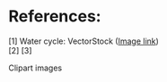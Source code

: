 # References:
[1] Water cycle: VectorStock (<a href="https://www.vectorstock.com/royalty-free-vector/water-cycle-diagram-vector-10768263">Image link</a>) <br>
[2]
[3]

Clipart images
